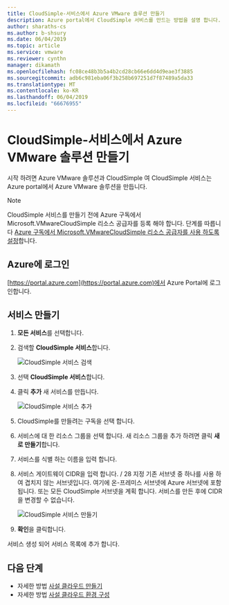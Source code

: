 ```yaml
---
title: CloudSimple-서비스에서 Azure VMware 솔루션 만들기
description: Azure portal에서 CloudSimple 서비스를 만드는 방법을 설명 합니다.
author: sharaths-cs
ms.author: b-shsury
ms.date: 06/04/2019
ms.topic: article
ms.service: vmware
ms.reviewer: cynthn
manager: dikamath
ms.openlocfilehash: fc08ce48b3b5a4b2cd28cb66e6dd4d9eae3f3885
ms.sourcegitcommit: adb6c981eba06f3b258b697251d7f87489a5da33
ms.translationtype: MT
ms.contentlocale: ko-KR
ms.lasthandoff: 06/04/2019
ms.locfileid: "66676955"
---
```

# <a name="create-azure-vmware-solution-by-cloudsimple---service"></a>CloudSimple-서비스에서 Azure VMware 솔루션 만들기

시작 하려면 Azure VMware 솔루션과 CloudSimple 여 CloudSimple 서비스는 Azure portal에서 Azure VMware 솔루션을 만듭니다.

> [!NOTE]
> CloudSimple 서비스를 만들기 전에 Azure 구독에서 Microsoft.VMwareCloudSimple 리소스 공급자를 등록 해야 합니다. 단계를 따릅니다 [Azure 구독에서 Microsoft.VMwareCloudSimple 리소스 공급자를 사용 하도록 설정](enable-cloudsimple-service.md)합니다.

## <a name="sign-in-to-azure"></a>Azure에 로그인

[https://portal.azure.com](https://portal.azure.com)에서 Azure Portal에 로그인합니다.

## <a name="create-the-service"></a>서비스 만들기

1. **모든 서비스**를 선택합니다.

2. 검색할 **CloudSimple 서비스**합니다.

    ![CloudSimple 서비스 검색](media/create-cloudsimple-service-search.png)

3. 선택 **CloudSimple 서비스**합니다.

4. 클릭 **추가** 새 서비스를 만듭니다.

    ![CloudSimple 서비스 추가](media/create-cloudsimple-service-add.png)

5. CloudSimple를 만들려는 구독을 선택 합니다.

6. 서비스에 대 한 리소스 그룹을 선택 합니다. 새 리소스 그룹을 추가 하려면 클릭 **새로 만들기**합니다.

7. 서비스를 식별 하는 이름을 입력 합니다.

8. 서비스 게이트웨이 CIDR을 입력 합니다. / 28 지정 기존 서브넷 중 하나를 사용 하 여 겹치지 않는 서브넷입니다.  여기에 온-프레미스 서브넷에 Azure 서브넷에 포함 됩니다. 또는 모든 CloudSimple 서브넷을 계획 합니다. 서비스를 만든 후에 CIDR을 변경할 수 없습니다.

    ![CloudSimple 서비스 만들기](media/create-cloudsimple-service.png)

9. **확인**을 클릭합니다.

서비스 생성 되어 서비스 목록에 추가 합니다.

## <a name="next-steps"></a>다음 단계

* 자세한 방법 [사설 클라우드 만들기](https://docs.azure.cloudsimple.com/create-private-cloud/)
* 자세한 방법 [사설 클라우드 환경 구성](quickstart-create-private-cloud.md)
